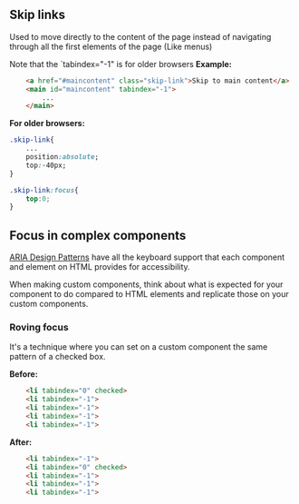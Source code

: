 ## Skip links
Used to move directly to the content of the page instead of navigating through all the first elements of the page (Like menus)

Note that the `tabindex="-1" is for older browsers
__Example:__
```html
    <a href="#maincontent" class="skip-link">Skip to main content</a>
    <main id="maincontent" tabindex="-1">
        ...
    </main>
```

__For older browsers:__
```css
.skip-link{
    ...
    position:absolute;
    top:-40px;
}

.skip-link:focus{
    top:0;
}
```

## Focus in complex components

[ARIA Design Patterns](https://www.w3.org/TR/wai-aria-practices/) have all the keyboard support that each component and element on HTML provides for accessibility.

When making custom components, think about what is expected for your component to do compared to HTML elements and replicate those on your custom components.

### Roving focus

It's a technique where you can set on a custom component the same pattern of a checked box.

__Before:__
```html
    <li tabindex="0" checked>
    <li tabindex="-1">
    <li tabindex="-1">
    <li tabindex="-1">
    <li tabindex="-1">
```

__After:__
```html
    <li tabindex="-1">
    <li tabindex="0" checked>
    <li tabindex="-1">
    <li tabindex="-1">
    <li tabindex="-1">
```